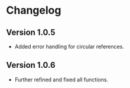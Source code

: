 # Changelog

## Version 1.0.5
- Added error handling for circular references.
## Version 1.0.6
- Further refined and fixed all functions.